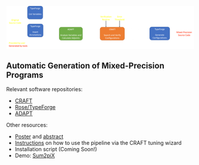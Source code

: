 ![Pipeline Diagram](/pipeline_white.png)

## Automatic Generation of Mixed-Precision Programs

Relevant software repositories:

* [CRAFT](https://github.com/crafthpc/craft)
* [Rose/TypeForge](https://github.com/rose-compiler/rose-develop)
* [ADAPT](https://github.com/LLNL/adapt-fp)

Other resources:

* [Poster](/poster.pdf) and [abstract](/extended_abstract.pdf)
* [Instructions](https://github.com/crafthpc/craft/blob/master/README.md#variable-mode-newer) on how to use the pipeline via the CRAFT tuning wizard
* Installation script (Coming Soon!)
* Demo: [Sum2piX](https://www.youtube.com/watch?v=uRdvEc77cBY)
